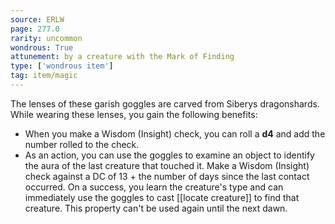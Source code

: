 ```yaml
---
source: ERLW
page: 277.0
rarity: uncommon
wondrous: True
attunement: by a creature with the Mark of Finding
type: ['wondrous item']
tag: item/magic
---
```


The lenses of these garish goggles are carved from Siberys dragonshards. While wearing these lenses, you gain the following benefits:

- When you make a Wisdom (Insight) check, you can roll a **d4** and add the number rolled to the check.
- As an action, you can use the goggles to examine an object to identify the aura of the last creature that touched it. Make a Wisdom (Insight) check against a DC of 13 + the number of days since the last contact occurred. On a success, you learn the creature's type and can immediately use the goggles to cast [[locate creature]] to find that creature. This property can't be used again until the next dawn.


